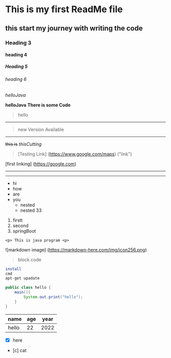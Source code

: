 
<!-- Heading using # -->
# This is my first ReadMe file
## this start my journey with writing the code 
### Heading 3
#### heading 4

##### Heading 5
###### heading 6

<!-- Italic we use *-->
*helloJava*


<!--Strong  Bold or Higlight -->
**helloJava**
__There is some Code__

<!---StrikeThrough ~~ -->
<!-- quote Rd-->

> hello 
---
>new Version Available
---

~~this is~~ *thisCutting*
<!-- Link -->

 > [Testing Link] (https://www.google.com/maps) ("link")

 [first linking] (https://google.com)


<!--Horizontal Rule -->

---
___





<!-- Ul -->
* hi
* how 
* are 
* you
  * nested
  * nested 33

<!-- Ol-->

1. firstt
1. second
1. springBoot

<!--inline Commad-->

`<p> This is java program <p>`

<!--image -->
![markdown image]
(https://markdown-here.com/img/icon256.png)


<!--GitHub -->

> block code 
``` bash
install 
cmd 
apt-get upadate
```

```java
public class hello {
    main(){
        System.out.print("hello");
    }
}

 ```

 <!-- table in github -->

 | name |age | year|
 |------|-----|--------|
 | hello|22| 2022|

 <!--  list--->
 * [x] here
 * [c] cat

 











